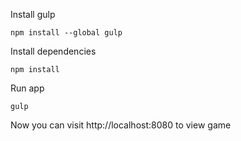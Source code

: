 Install gulp
```
npm install --global gulp
```

Install dependencies
```
npm install
```

Run app

```
gulp
```

Now you can visit http://localhost:8080 to view game